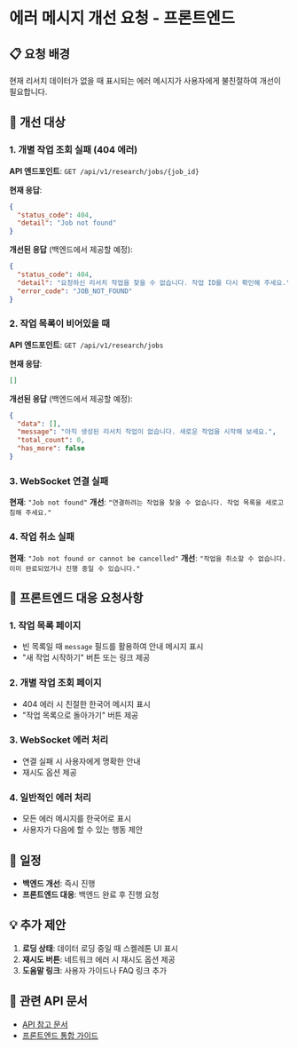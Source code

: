 # 에러 메시지 개선 요청 - 프론트엔드

## 📋 요청 배경
현재 리서치 데이터가 없을 때 표시되는 에러 메시지가 사용자에게 불친절하여 개선이 필요합니다.

## 🎯 개선 대상

### 1. 개별 작업 조회 실패 (404 에러)
**API 엔드포인트**: `GET /api/v1/research/jobs/{job_id}`

**현재 응답**:
```json
{
  "status_code": 404,
  "detail": "Job not found"
}
```

**개선된 응답** (백엔드에서 제공할 예정):
```json
{
  "status_code": 404,
  "detail": "요청하신 리서치 작업을 찾을 수 없습니다. 작업 ID를 다시 확인해 주세요.",
  "error_code": "JOB_NOT_FOUND"
}
```

### 2. 작업 목록이 비어있을 때
**API 엔드포인트**: `GET /api/v1/research/jobs`

**현재 응답**:
```json
[]
```

**개선된 응답** (백엔드에서 제공할 예정):
```json
{
  "data": [],
  "message": "아직 생성된 리서치 작업이 없습니다. 새로운 작업을 시작해 보세요.",
  "total_count": 0,
  "has_more": false
}
```

### 3. WebSocket 연결 실패
**현재**: `"Job not found"`
**개선**: `"연결하려는 작업을 찾을 수 없습니다. 작업 목록을 새로고침해 주세요."`

### 4. 작업 취소 실패
**현재**: `"Job not found or cannot be cancelled"`
**개선**: `"작업을 취소할 수 없습니다. 이미 완료되었거나 진행 중일 수 있습니다."`

## 🔧 프론트엔드 대응 요청사항

### 1. 작업 목록 페이지
- 빈 목록일 때 `message` 필드를 활용하여 안내 메시지 표시
- "새 작업 시작하기" 버튼 또는 링크 제공

### 2. 개별 작업 조회 페이지
- 404 에러 시 친절한 한국어 메시지 표시
- "작업 목록으로 돌아가기" 버튼 제공

### 3. WebSocket 에러 처리
- 연결 실패 시 사용자에게 명확한 안내
- 재시도 옵션 제공

### 4. 일반적인 에러 처리
- 모든 에러 메시지를 한국어로 표시
- 사용자가 다음에 할 수 있는 행동 제안

## 📅 일정
- **백엔드 개선**: 즉시 진행
- **프론트엔드 대응**: 백엔드 완료 후 진행 요청

## 💡 추가 제안
1. **로딩 상태**: 데이터 로딩 중일 때 스켈레톤 UI 표시
2. **재시도 버튼**: 네트워크 에러 시 재시도 옵션 제공
3. **도움말 링크**: 사용자 가이드나 FAQ 링크 추가

## 🔗 관련 API 문서
- [API 참고 문서](../API_REFERENCE_KR.md)
- [프론트엔드 통합 가이드](../FRONTEND_INTEGRATION_KR.md)